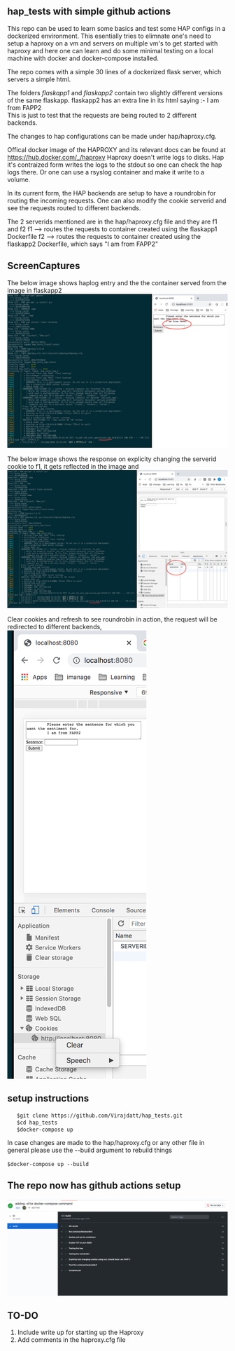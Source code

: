 ## hap_tests with simple github actions

This repo can be used to learn some basics and test some HAP configs in a dockerized environment.
This esentially tries to elimnate one's need to setup a haproxy on  a vm and servers on multiple vm's to get started with haproxy and here one can learn and do some minimal testing on a local machine with docker and docker-compose installed.


The repo comes with a simple 30 lines of a dockerized flask server, which servers a simple html.


The folders *flaskapp1* and *flaskapp2* contain two slightly different versions of the same flaskapp.
flaskapp2 has an extra line in its html saying :-
I am from FAPP2   
This is just to test that the requests are being routed to 2 different backends.

The changes to hap configurations can be made under hap/haproxy.cfg.


Offical docker image of the HAPROXY and its relevant docs can be found at https://hub.docker.com/_/haproxy
Haproxy doesn't write logs to disks. Hap it's contraized form writes the logs to the stdout so one can check the 
hap logs there. Or one can use a rsyslog container and make it write to a volume.

In its current form, the HAP backends are setup to have a roundrobin for routing the incoming requests.
One can also modify the cookie serverid and see the requests routed to different backends.

The 2 serverids mentioned are in the hap/haproxy.cfg file and they are 
f1 and f2
f1 --> routes the requests to container created using the flaskapp1 Dockerfile
f2 --> routes the requests to container created using the flaskapp2 Dockerfile, which says "I am from FAPP2"

## ScreenCaptures
The below image shows haplog entry and the the container served from the image in flaskapp2
![Front-End and HAP log Image](/images/fapp2.png)

The below image shows the response on explicity changing the serverid cookie to f1,
it gets reflected in the image and 
![cookie change](/images/fapp_cookies.png)

Clear cookies and refresh to see roundrobin in action, the request will be redirected to different backends,
![clear cookies](/images/clear-cookies.png)

## setup instructions

```
   $git clone https://github.com/Virajdatt/hap_tests.git
   $cd hap_tests
   $docker-compose up
```

In case changes are made to the hap/haproxy.cfg or any other file in general please use the --build argument to rebuild things

<code>$docker-compose up --build</code>

## The repo now has github actions setup
![github actions](/images/github-actions.png)

## TO-DO
<ol>
<li>Include write up for starting up the Haproxy</li>
<li>Add comments in the haproxy.cfg file</li>
</ol>
